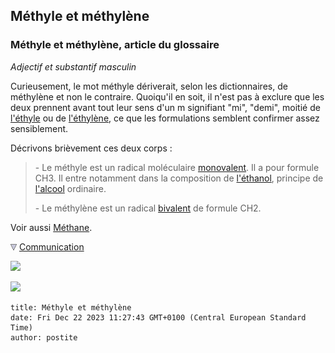## Méthyle et méthylène
### Méthyle et méthylène, article du glossaire
 _Adjectif et substantif masculin_

Curieusement, le mot méthyle dériverait, selon les dictionnaires, de méthylène et non le contraire. Quoiqu'il en soit, il n'est pas à exclure que les deux prennent avant tout leur sens d'un m signifiant "mi", "demi", moitié de [l'éthyle](ethyle.html) ou de [l'éthylène](ethylene.html), ce que les formulations semblent confirmer assez sensiblement.

Décrivons brièvement ces deux corps :

> \- Le méthyle est un radical moléculaire [monovalent](valence.html). Il a pour formule CH3. Il entre notamment dans la composition de [l'éthanol](alcool.html#ethanol), principe de [l'alcool](alcools.html) ordinaire.
> 
> \- Le méthylène est un radical [bivalent](valence.html) de formule CH2.

Voir aussi [Méthane](methane.html).



![](images/flechebas.gif) [Communication](http://www.artrealite.com/annonceurs.htm) 

[![](https://cbonvin.fr/sites/regie.artrealite.com/visuels/campagne1.png)](index-2.html#20131014)

![](https://cbonvin.fr/sites/regie.artrealite.com/visuels/campagne2.png)
```
title: Méthyle et méthylène
date: Fri Dec 22 2023 11:27:43 GMT+0100 (Central European Standard Time)
author: postite
```
